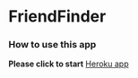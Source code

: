 # FriendFinder

### How to use this app

**Please click to start**
[Heroku app](https://peaceful-shelf-66129.herokuapp.com/)
 